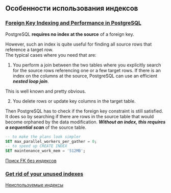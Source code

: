 ## Особенности использования индексов
### [Foreign Key Indexing and Performance in PostgreSQL](https://www.cybertec-postgresql.com/en/index-your-foreign-key/)

PostgreSQL **requires no index at the source** of a foreign key.   

However, such an index is quite useful for finding all source rows that reference a target row.    
The typical cases where you need that are:

1. You perform a join between the two tables where you explicitly search for the source rows referencing one or a few target rows. If there is an index on the columns at the source, PostgreSQL can use an efficient ***nested loop join***.

This is well known and pretty obvious.

2. You delete rows or update key columns in the target table.

Then PostgreSQL has to check if the foreign key constraint is still satisfied. It does so by searching if there are rows in the source table that would become orphaned by the data modification. ***Without an index, this requires a sequential scan*** of the source table.

```sql
-- to make the plans look simpler
SET max_parallel_workers_per_gather = 0;
-- to speed up CREATE INDEX
SET maintenance_work_mem = '512MB';
```

[Поиск FK без индексов](https://github.com/AV-ghub/PostgreSQL/blob/main/001%20%D0%90%D0%B4%D0%BC%D0%B8%D0%BD%D0%B8%D1%81%D1%82%D1%80%D0%B8%D1%80%D0%BE%D0%B2%D0%B0%D0%BD%D0%B8%D0%B5/010%20%D0%97%D0%B0%D0%B4%D0%B0%D1%87%D0%B8%20%D0%B0%D0%B4%D0%BC%D0%B8%D0%BD%D0%B8%D1%81%D1%82%D1%80%D0%B8%D1%80%D0%BE%D0%B2%D0%B0%D0%BD%D0%B8%D1%8F/002%20%D0%9F%D0%BE%D0%BB%D0%B5%D0%B7%D0%BD%D1%8B%D0%B5%20%D1%81%D0%BA%D1%80%D0%B8%D0%BF%D1%82%D1%8B.md#%D0%BF%D0%BE%D0%B8%D1%81%D0%BA-fk-%D0%B1%D0%B5%D0%B7-%D0%B8%D0%BD%D0%B4%D0%B5%D0%BA%D1%81%D0%BE%D0%B2)
### [Get rid of your unused indexes](https://www.cybertec-postgresql.com/en/get-rid-of-your-unused-indexes/)

[Неиспользуемые индексы](https://github.com/AV-ghub/PostgreSQL/blob/main/001%20%D0%90%D0%B4%D0%BC%D0%B8%D0%BD%D0%B8%D1%81%D1%82%D1%80%D0%B8%D1%80%D0%BE%D0%B2%D0%B0%D0%BD%D0%B8%D0%B5/010%20%D0%97%D0%B0%D0%B4%D0%B0%D1%87%D0%B8%20%D0%B0%D0%B4%D0%BC%D0%B8%D0%BD%D0%B8%D1%81%D1%82%D1%80%D0%B8%D1%80%D0%BE%D0%B2%D0%B0%D0%BD%D0%B8%D1%8F/002%20%D0%9F%D0%BE%D0%BB%D0%B5%D0%B7%D0%BD%D1%8B%D0%B5%20%D1%81%D0%BA%D1%80%D0%B8%D0%BF%D1%82%D1%8B.md#%D0%BD%D0%B5%D0%B8%D1%81%D0%BF%D0%BE%D0%BB%D1%8C%D0%B7%D1%83%D0%B5%D0%BC%D1%8B%D0%B5-%D0%B8%D0%BD%D0%B4%D0%B5%D0%BA%D1%81%D1%8B)
